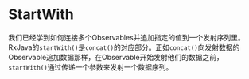 # StartWith

我们已经学到如何连接多个Observables并追加指定的值到一个发射序列里。RxJava的`startWith()`是`concat()`的对应部分。正如`concat()`向发射数据的Observable追加数据那样，在Observable开始发射他们的数据之前， `startWith()`通过传递一个参数来发射一个数据序列。    